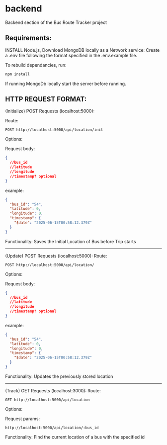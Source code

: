 # backend

Backend section of the Bus Route Tracker project

## Requirements:

INSTALL Node.js, Download MongoDB locally as a Network service: Create a .env file following the format specified in the .env.example file.

To rebuild dependancies, run:

```cmd
npm install
```

If running MongoDb locally start the server before running.

## HTTP REQUEST FORMAT:

(Initialize) POST Requests (localhost:5000):

Route:

    POST http://localhost:5000/api/location/init

Options:

Request body:

```json
{
  //bus_id
  //latitude
  //longitude
  //timestamp? optional
}
```

example:

```json
{
  "bus_id": "54",
  "latitude": 0,
  "longitude": 0,
  "timestamp": {
    "$date": "2025-06-15T00:58:12.379Z"
  }
}
```

Functionality: Saves the Initial Location of Bus before Trip starts

---

(Update) POST Requests (localhost:5000):
Route:

    POST http://localhost:5000/api/location/

Options:

Request body:

```json
{
  //bus_id
  //latitude
  //longitude
  //timestamp? optional
}
```

example:

```json
{
  "bus_id": "54",
  "latitude": 0,
  "longitude": 0,
  "timestamp": {
    "$date": "2025-06-15T00:58:12.379Z"
  }
}
```

Functionality: Updates the previously stored location

---

(Track) GET Requests (localhost:3000):
Route:

    GET http://localhost:5000/api/location

Options:

Request params:

    http://localhost:5000/api/location/:bus_id

Functionality: Find the current location of a bus with the specified id
